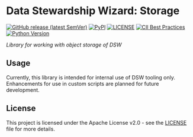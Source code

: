 # Data Stewardship Wizard: Storage

[![GitHub release (latest SemVer)](https://img.shields.io/github/v/release/ds-wizard/pydsw)](https://github.com/ds-wizard/pydsw/releases)
[![PyPI](https://img.shields.io/pypi/v/dsw-storage)](https://pypi.org/project/dsw-storage/)
[![LICENSE](https://img.shields.io/github/license/ds-wizard/pydsw)](LICENSE)
[![CII Best Practices](https://bestpractices.coreinfrastructure.org/projects/4975/badge)](https://bestpractices.coreinfrastructure.org/projects/4975)
[![Python Version](https://img.shields.io/badge/Python-%E2%89%A5%203.7-blue)](https://python.org)

*Library for working with object storage of DSW*

## Usage

Currently, this library is intended for internal use of DSW tooling only. 
Enhancements for use in custom scripts are planned for future development.

## License

This project is licensed under the Apache License v2.0 - see the
[LICENSE](LICENSE) file for more details.
